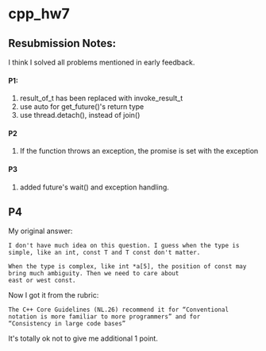 # cpp_hw7

## Resubmission Notes:

I think I solved all problems mentioned in early feedback.

#### P1:

1. result_of_t has been replaced with invoke_result_t
2. use auto for get_future()'s return type
3. use thread.detach(), instead of join()

#### P2

1. If the function throws an exception, the promise is set with the exception

#### P3

1. added future's wait() and exception handling.

## P4

My original answer:

```
I don't have much idea on this question. I guess when the type is simple, like an int, const T and T const don't matter.

When the type is complex, like int *a[5], the position of const may bring much ambiguity. Then we need to care about
east or west const.
```

Now I got it from the rubric:
```
The C++ Core Guidelines (NL.26) recommend it for “Conventional notation is more familiar to more programmers” and for
“Consistency in large code bases”
```

It's totally ok not to give me additional 1 point.